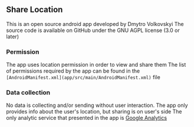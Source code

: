 ## Share Location
This is an open source android app developed by Dmytro Volkovskyi
The source code is available on GitHub under the GNU AGPL license (3.0 or later)

### Permission
The app uses location permission in order to view and share them
The list of permissions required by the app can be found in the `[AndroidManifest.xml](app/src/main/AndroidManifest.xml)` file

### Data collection
No data is collecting and/or sending without user interaction. The app only provides info about the user's location, but sharing is on user's side
The only analytic service that presented in the app is [Google Analytics](https://firebase.google.com/docs/analytics)
